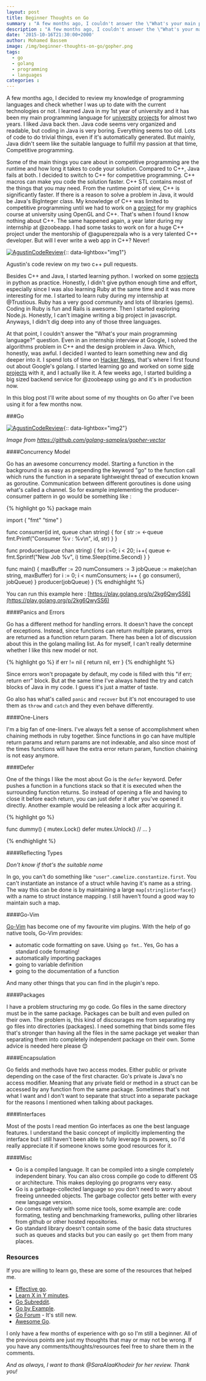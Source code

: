 ```yaml
---
layout: post
title: Beginner Thoughts on Go
summary : "A few months ago, I couldn't answer the \"What's your main programming language?\" question. I used many programming languages during my university studies, internships and side projects but I didn't dig deep into any of them. I decided I wanted to learn something new and dig deeper into it. That's when I first found out about Google's golang. I started learning go and worked on some side projects with it, and I actually like it. A few weeks ago, I started building a big sized backend service for @zoobeapp using go and it's in production now. In this blog post I'll write about some of my thoughts on Go after I've been using it for a few months now."
description : "A few months ago, I couldn't answer the \"What's your main programming language?\" question. I found out about Google's golang and started learning it. In this blog post I'll write about some of my thoughts on Go after I've been using it for a few months now."
date: '2015-10-16T21:30:00+2000'
author: Mohamed Bassem
image: /img/beginner-thoughts-on-go/gopher.png
tags:
  - go
  - golang
  - programming
  - languages
categories :
---
```


A few months ago, I decided to review my knowledge of programming languages and check whether I was up to date with the current technologies or not. I learned Java in my 1st year of university and it has been my main programming language for [university](https://github.com/MohamedBassem/RDBMS-T2) [projects](https://github.com/MohamedBassem/pipelined-MIPS-simulator) for almost two years. I liked Java back then. Java code seems very organized and readable, but coding in Java is very boring. Everything seems too old. Lots of code to do trivial things, even if it's automatically generated. But mainly, Java didn't seem like the suitable language to fulfill my passion at that time, Competitive programming.

Some of the main things you care about in competitive programming are the runtime and how long it takes to code your solution. Compared to C++, Java fails at both. I decided to switch to C++ for competitive programming. C++ macros can make you code the solution faster. C++ STL contains most of the things that you may need. From the runtime point of view, C++ is significantly faster. If there is a reason to solve a problem in Java, it would be Java's BigInteger class. My knowledge of C++ was limited to competitive programming until we had to work on [a](https://github.com/MohamedBassem/tetris) [project](https://github.com/medo/raafat-elhagan) for my graphics course at university using OpenGL and C++. That's when I found I know nothing about C++. The same happened again, a year later during my internship at @zoobeapp. I had some tasks to work on for a huge C++ project under the mentorship of @aguperezpala who is a very talented C++ developer.  But will I ever write a web app in C++? Never!

[![AgustinCodeReview](/img/beginner-thoughts-on-go/AgustinReview.png)](/img/beginner-thoughts-on-go/AgustinReview.png){:: data-lightbox="img1"}

<p class="image-caption">Agustin's code review on my two c++ pull requests.</p>

Besides C++ and Java, I started learning python. I worked on some [projects](https://github.com/MohamedBassem/dTests) in python as practice. Honestly, I didn't give python enough time and effort, especially since I was also learning Ruby at the same time and it was more interesting for me. I started to learn ruby during my internship at @Trustious. Ruby has a very good community and lots of libraries (gems). Coding in Ruby is fun and Rails is awesome. Then I started exploring Node.js. Honestly, I can't imagine writing a big project in javascript. Anyways, I didn't dig deep into any of those three languages.

At that point, I couldn't answer the "What's your main programming language?" question. Even in an internship interview at Google, I solved the algorithms problem in C++ and the design problem in Java. Which, honestly, was awful. I decided I wanted to learn something new and dig deeper into it. I spend lots of time on [Hacker News](https://news.ycombinator.com/), that's where I first found out about Google's golang. I started learning go and worked on some [side](https://github.com/MohamedBassem/getaredis) [projects](https://github.com/MohamedBassem/servgo) with it, and I actually like it. A few weeks ago, I started building a big sized backend service for @zoobeapp using go and it's in production now.

In this blog post I'll write about some of my thoughts on Go after I've been using it for a few months now.

###Go

[![AgustinCodeReview](/img/beginner-thoughts-on-go/gopher.png)](/img/beginner-thoughts-on-go/gopher.png){:: data-lightbox="img2"}

*Image from https://github.com/golang-samples/gopher-vector*

####Concurrency Model

Go has an awesome concurrency model. Starting a function in the background is as easy as prepending the keyword "go" to the function call which runs the function in a separate lightweight thread of execution known as goroutine. Communication between different goroutines is done using what's called a channel. So for example implementing the producer-consumer pattern in go would be something like :


{% highlight go %}
package main

import (
	"fmt"
	"time"
)

func consumer(id int, queue chan string) {
	for {
		str := <-queue
		fmt.Printf("Consumer %v : %v\n", id, str)
	}
}

func producer(queue chan string) {
	for i:=0; i < 20; i++{
		queue <- fmt.Sprintf("New Job %v", i)
		time.Sleep(time.Second)
	}
}

func main() {
	maxBuffer := 20
	numConsumers := 3
	jobQueue := make(chan string, maxBuffer)
	for i := 0; i < numConsumers; i++ {
		go consumer(i, jobQueue)
	}
	producer(jobQueue)
}
{% endhighlight %}

You can run this example here : [https://play.golang.org/p/2kg6QwySS6](https://play.golang.org/p/2kg6QwySS6)

####Panics and Errors

Go has a different method for handling errors. It doesn't have the concept of exceptions. Instead, since functions can return multiple params, errors are returned as a function return param. There has been a lot of discussion about this in the golang mailing list. As for myself, I can't really determine whether I like this new model or not.

{% highlight go %}
if err != nil {
    return nil, err
}
{% endhighlight %}

Since errors won't propagate by default, my code is filled with this "if err; return err" block. But at the same time I've always hated the try and catch blocks of Java in my code. I guess it's just a matter of taste.

Go also has what's called `panic` and `recover` but it's not encouraged to use them as `throw` and `catch` and they even behave differently.

####One-Liners

I'm a big fan of one-liners. I've always felt a sense of accomplishment when chaining methods in ruby together. Since functions in go can have multiple return params and return params are not indexable, and also since most of the times functions will have the extra error return param, function chaining is not easy anymore.

####Defer

One of the things I like the most about Go is the `defer` keyword. Defer pushes a function in a functions stack so that it is executed when the surrounding function returns. So instead of opening a file and having to close it before each return, you can just defer it after you've opened it directly. Another example would be releasing a lock after acquiring it.


{% highlight go %}

func dummy() {
    mutex.Lock()
    defer mutex.Unlock()
    // ...
}

{% endhighlight %}

####Reflecting Types

*Don't know if that's the suitable name*

In go, you can't do something like `"user".camelize.constantize.first`. You can't instantiate an instance of a struct while having it's name as a string. The way this can be done is by maintaining a large `map[string]interface{}` with a name to struct instance mapping. I still haven't found a good way to maintain such a map.

####Go-Vim

[Go-Vim](https://github.com/fatih/vim-go) has become one of my favourite vim plugins. With the help of go native tools, Go-Vim provides:

- automatic code formatting on save. Using `go fmt`.. Yes, Go has a standard code formating!
- automatically importing packages
- going to variable definition
- going to the documentation of a function

And many other things that you can find in the plugin's repo.

####Packages

I have a problem structuring my go code. Go files in the same directory must be in the same package. Packages can be built and even pulled on their own. The problem is, this kind of discourages me from separating my go files into directories (packages). I need something that binds some files that's stronger than having all the files in the same package yet weaker than separating them into completely independent package on their own. Some advice is needed here please :blush:

####Encapsulation

Go fields and methods have two access modes. Either public or private depending on the case of the first character. Go's private is Java's no access modifier. Meaning that any private field or method in a struct can be accessed by any function from the same package. Sometimes that's not what I want and I don't want to separate that struct into a separate package for the reasons I mentioned when talking about packages.

####Interfaces

Most of the posts I read mention Go interfaces as one the best language features. I understand the basic concept of implicitly implementing the interface but I still haven't been able to fully leverage its powers, so I'd really appreciate it if someone knows some good resources for it.

####Misc

- Go is a compiled language. It can be compiled into a single completely independent binary. You can also cross compile go code to different OS or architecture. This makes deploying go programs very easy.
- Go is a garbage-collected language so you don't need to worry about freeing unneeded objects. The garbage collector gets better with every new language version.
- Go comes natively with some nice tools, some example are: code formating, testing and benchmarking frameworks, pulling other libraries from github or other hosted repositories.
- Go standard library doesn't contain some of the basic data structures such as queues and stacks but you can easily `go get` them from many places.

### Resources

If you are willing to learn go, these are some of the resources that helped me.

- [Effective go](https://golang.org/doc/effective_go.html).
- [Learn X in Y minutes](http://learnxinyminutes.com/docs/go/).
- [Go Subreddit](https://www.reddit.com/r/golang/).
- [Go by Example](https://gobyexample.com/).
- [Go Forum](https://forum.golangbridge.org/) - It's still new.
- [Awesome Go](https://github.com/avelino/awesome-go).

I only have a few months of experience with go so I'm still a beginner. All of the previous points are just my thoughts that may or may not be wrong. If you have any comments/thoughts/resources feel free to share them in the comments.

*And as always, I want to thank @SaraAlaaKhodeir for her review. Thank you!*
